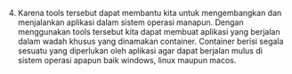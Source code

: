 4. Karena tools tersebut dapat membantu kita untuk mengembangkan dan menjalankan aplikasi dalam sistem operasi manapun. Dengan menggunakan tools tersebut kita dapat membuat aplikasi yang berjalan dalam wadah khusus yang dinamakan container. Container berisi segala sesuatu yang diperlukan oleh aplikasi agar dapat berjalan mulus di sistem operasi apapun baik windows, linux maupun macos.